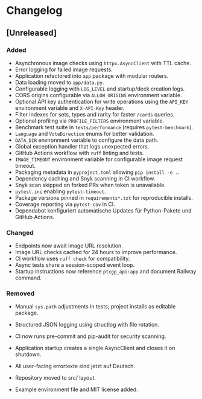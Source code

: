 # Changelog

## [Unreleased]
### Added
- Asynchronous image checks using `httpx.AsyncClient` with TTL cache.
- Error logging for failed image requests.
- Application refactored into `app` package with modular routers.
- Data loading moved to `app/data.py`.
- Configurable logging with `LOG_LEVEL` and startup/deck creation logs.
- CORS origins configurable via `ALLOW_ORIGINS` environment variable.
- Optional API key authentication for write operations using the `API_KEY`
  environment variable and `X-API-Key` header.
- Filter indexes for sets, types and rarity for faster `/cards` queries.
- Optional profiling via `PROFILE_FILTERS` environment variable.
- Benchmark test suite in `tests/performance` (requires `pytest-benchmark`).
- `Language` and `VoteDirection` enums for better validation.
- `DATA_DIR` environment variable to configure the data path.
- Global exception handler that logs unexpected errors.
- GitHub Actions workflow with `ruff` linting and tests.
- `IMAGE_TIMEOUT` environment variable for configurable image request timeout.
- Packaging metadata in `pyproject.toml` allowing `pip install -e .`.
- Dependency caching and Snyk scanning in CI workflow.
- Snyk scan skipped on forked PRs when token is unavailable.
- `pytest.ini` enabling `pytest-timeout`.
- Package versions pinned in `requirements*.txt` for reproducible installs.
- Coverage reporting via `pytest-cov` in CI.
- Dependabot konfiguriert automatische Updates für Python-Pakete und
  GitHub Actions.

### Changed
- Endpoints now await image URL resolution.
- Image URL checks cached for 24 hours to improve performance.
- CI workflow uses `ruff check` for compatibility.
- Async tests share a session-scoped event loop.
- Startup instructions now reference `ptcgp_api:app` and document Railway command.

### Removed
- Manual `sys.path` adjustments in tests; project installs as editable package.

- Structured JSON logging using structlog with file rotation.
- CI now runs pre-commit and pip-audit for security scanning.
- Application startup creates a single AsyncClient and closes it on shutdown.
- All user-facing errortexte sind jetzt auf Deutsch.
- Repository moved to src/ layout.
- Example environment file and MIT license added.

